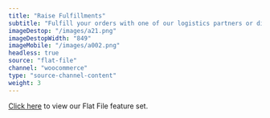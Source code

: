 ```yaml
---
title: "Raise Fulfillments"
subtitle: "Fulfill your orders with one of our logistics partners or directly in your WMS (Warehouse Management System)."
imageDestop: "/images/a21.png"
imageDestopWidth: "849"
imageMobile: "/images/a002.png"
headless: true
source: "flat-file"
channel: "woocommerce"
type: "source-channel-content"
weight: 3
---
```



[Click here](/help/features/flat-file/ "Flat File Features") to view our Flat File feature set.